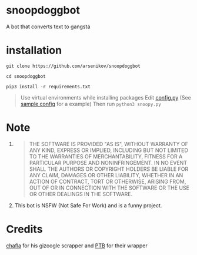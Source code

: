 # snoopdoggbot
A bot that converts text to gangsta 

# installation

`git clone https://github.com/arsenikov/snoopdoggbot`

`cd snoopdoggbot`

`pip3 install -r requirements.txt`

> Use virtual environments while installing packages
Edit [config.py](/config.py) (See [sample config](/sampleconfig.py) for a example)
Then run
`python3 snoopy.py`


# Note
1. > THE SOFTWARE IS PROVIDED "AS IS", WITHOUT WARRANTY OF ANY KIND, EXPRESS OR
  IMPLIED, INCLUDING BUT NOT LIMITED TO THE WARRANTIES OF MERCHANTABILITY,
  FITNESS FOR A PARTICULAR PURPOSE AND NONINFRINGEMENT. IN NO EVENT SHALL THE
  AUTHORS OR COPYRIGHT HOLDERS BE LIABLE FOR ANY CLAIM, DAMAGES OR OTHER
  LIABILITY, WHETHER IN AN ACTION OF CONTRACT, TORT OR OTHERWISE, ARISING FROM,
  OUT OF OR IN CONNECTION WITH THE SOFTWARE OR THE USE OR OTHER DEALINGS IN THE
  SOFTWARE.
2. This bot is NSFW (Not Safe For Work) and is a funny project.
# Credits 
[chafla](https://github.com/chafla) for his gizoogle scrapper
and [PTB](https://github.com/python-telegram-bot) for their wrapper
